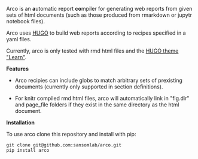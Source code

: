 Arco is an **a**utomatic **r**eport **co**mpiler for generating web reports
from given sets of html documents (such as those produced from rmarkdown or
jupytr notebook files).

Arco uses [HUGO](https://gohugo.io/) to build web reports according to
recipes specified in a yaml files.

Currently, arco is only tested with rmd html files and the [HUGO theme "Learn"](https://themes.gohugo.io/hugo-theme-learn/).

**Features**

* Arco recipies can include globs to match arbitrary sets of prexisting
documents (currently only supported in section definitions).

* For knitr compiled rmd html files, arco will automatically link in "fig.dir"
  and page_file folders if they exist in the same directory as the html
  document.

**Installation**

To use arco clone this repository and install with pip:

```
git clone git@github.com:sansomlab/arco.git
pip install arco
```